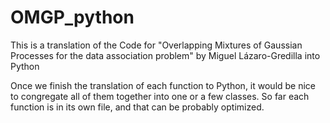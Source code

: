 # OMGP_python
This is a translation of the Code for "Overlapping Mixtures of Gaussian Processes for the data association problem" by Miguel Lázaro-Gredilla into Python

Once we finish the translation of each function to Python, it would be nice to congregate all of them together into one or a few classes. So far each function is in its own file, and that can be probably optimized.